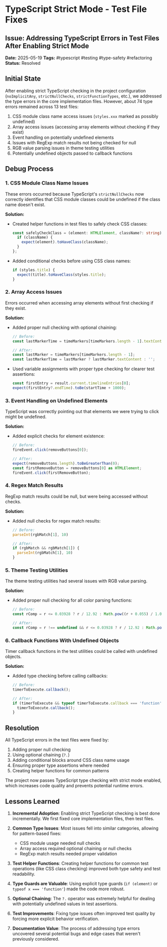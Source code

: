 # TypeScript Strict Mode - Test File Fixes

## Issue: Addressing TypeScript Errors in Test Files After Enabling Strict Mode
**Date:** 2025-05-19
**Tags:** #typescript #testing #type-safety #refactoring
**Status:** Resolved

## Initial State
After enabling strict TypeScript checking in the project configuration (`noImplicitAny`, `strictNullChecks`, `strictFunctionTypes`, etc.), we addressed the type errors in the core implementation files. However, about 74 type errors remained across 13 test files:

1. CSS module class name access issues (`styles.xxx` marked as possibly undefined)
2. Array access issues (accessing array elements without checking if they exist)
3. Event handling on potentially undefined elements
4. Issues with RegExp match results not being checked for null
5. RGB value parsing issues in theme testing utilities
6. Potentially undefined objects passed to callback functions

## Debug Process

### 1. CSS Module Class Name Issues
These errors occurred because TypeScript's `strictNullChecks` now correctly identifies that CSS module classes could be undefined if the class name doesn't exist.

**Solution:**
- Created helper functions in test files to safely check CSS classes:
  ```typescript
  const safelyCheckClass = (element: HTMLElement, className?: string) => {
    if (className) {
      expect(element).toHaveClass(className);
    }
  };
  ```
- Added conditional checks before using CSS class names:
  ```typescript
  if (styles.title) {
    expect(title).toHaveClass(styles.title);
  }
  ```

### 2. Array Access Issues
Errors occurred when accessing array elements without first checking if they exist.

**Solution:**
- Added proper null checking with optional chaining:
  ```typescript
  // Before:
  const lastMarkerTime = timeMarkers[timeMarkers.length - 1].textContent;
  
  // After:
  const lastMarker = timeMarkers[timeMarkers.length - 1];
  const lastMarkerTime = lastMarker ? lastMarker.textContent : '';
  ```
- Used variable assignments with proper type checking for clearer test assertions:
  ```typescript
  const firstEntry = result.current.timelineEntries[0];
  expect(firstEntry?.endTime).toBe(startTime + 1000);
  ```

### 3. Event Handling on Undefined Elements
TypeScript was correctly pointing out that elements we were trying to click might be undefined.

**Solution:**
- Added explicit checks for element existence:
  ```typescript
  // Before:
  fireEvent.click(removeButtons[0]);
  
  // After:
  expect(removeButtons.length).toBeGreaterThan(0);
  const firstRemoveButton = removeButtons[0] as HTMLElement;
  fireEvent.click(firstRemoveButton);
  ```

### 4. Regex Match Results
RegExp match results could be null, but were being accessed without checks.

**Solution:**
- Added null checks for regex match results:
  ```typescript
  // Before:
  parseInt(rgbMatch[1], 10)
  
  // After:
  if (rgbMatch && rgbMatch[1]) {
    parseInt(rgbMatch[1], 10)
  }
  ```

### 5. Theme Testing Utilities
The theme testing utilities had several issues with RGB value parsing.

**Solution:**
- Added proper null checking for all color parsing functions:
  ```typescript
  // Before:
  const rComp = r <= 0.03928 ? r / 12.92 : Math.pow((r + 0.055) / 1.055, 2.4);
  
  // After:
  const rComp = r !== undefined && r <= 0.03928 ? r / 12.92 : Math.pow(((r ?? 0) + 0.055) / 1.055, 2.4);
  ```

### 6. Callback Functions With Undefined Objects
Timer callback functions in the test utilities could be called with undefined objects.

**Solution:**
- Added type checking before calling callbacks:
  ```typescript
  // Before:
  timerToExecute.callback();
  
  // After:
  if (timerToExecute && typeof timerToExecute.callback === 'function') {
    timerToExecute.callback();
  }
  ```

## Resolution
All TypeScript errors in the test files were fixed by:
1. Adding proper null checking
2. Using optional chaining (`?.`)
3. Adding conditional blocks around CSS class name usage
4. Ensuring proper type assertions where needed
5. Creating helper functions for common patterns

The project now passes TypeScript type checking with strict mode enabled, which increases code quality and prevents potential runtime errors.

## Lessons Learned
1. **Incremental Adoption**: Enabling strict TypeScript checking is best done incrementally. We first fixed core implementation files, then test files.

2. **Common Type Issues**: Most issues fell into similar categories, allowing for pattern-based fixes:
   - CSS module usage needed null checks
   - Array access required optional chaining or null checks
   - RegExp match results needed proper validation

3. **Test Helper Functions**: Creating helper functions for common test operations (like CSS class checking) improved both type safety and test readability.

4. **Type Guards are Valuable**: Using explicit type guards (`if (element)` or `typeof x === 'function'`) made the code more robust.

5. **Optional Chaining**: The `?.` operator was extremely helpful for dealing with potentially undefined values in test assertions.

6. **Test Improvements**: Fixing type issues often improved test quality by forcing more explicit behavior verification.

7. **Documentation Value**: The process of addressing type errors uncovered several potential bugs and edge cases that weren't previously considered.
